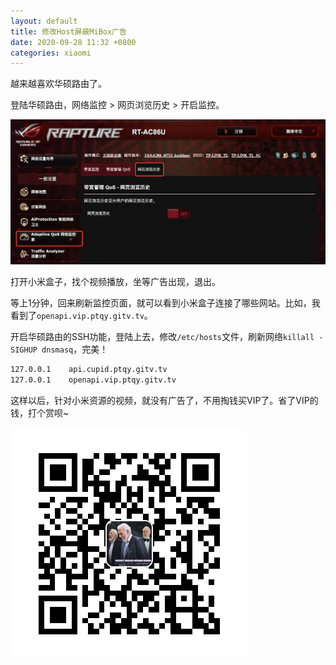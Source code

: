 ```yaml
---
layout: default
title: 修改Host屏蔽MiBox广告
date: 2020-09-28 11:32 +0800
categories: xiaomi
---
```


越来越喜欢华硕路由了。

登陆华硕路由，网络监控 > 网页浏览历史 > 开启监控。

![img](/images/ausu_router_browser_history.png)


打开小米盒子，找个视频播放，坐等广告出现，退出。

等上1分钟，回来刷新监控页面，就可以看到小米盒子连接了哪些网站。比如，我看到了`openapi.vip.ptqy.gitv.tv`。

开启华硕路由的SSH功能，登陆上去，修改`/etc/hosts`文件，刷新网络`killall -SIGHUP dnsmasq`，完美！

```bash
127.0.0.1    api.cupid.ptqy.gitv.tv
127.0.0.1    openapi.vip.ptqy.gitv.tv
```

这样以后，针对小米资源的视频，就没有广告了，不用掏钱买VIP了。省了VIP的钱，打个赏呗~

![img](/images/alipay_receiver_qrcode.jpg)
